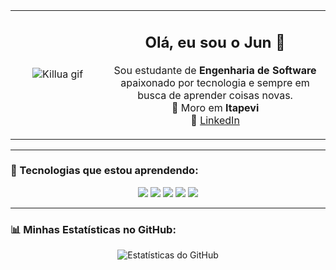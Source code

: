 <div align="center">

  <table>
    <tr>
      <td width="30%" align="center">
        <img src="https://i.pinimg.com/736x/c9/3a/bc/c93abcb1ec544ad2cfc8cf4bae609d0e.jpg" alt="Killua gif">
      </td>
      <td width="70%" align="center">
        <h2>Olá, eu sou o Jun 👋</h2>
        <p>
          Sou estudante de <strong>Engenharia de Software</strong> apaixonado por tecnologia e sempre em busca de aprender coisas novas.<br>
          📍 Moro em <strong>Itapevi</strong><br>
          💼 <a href="https://www.linkedin.com/in/jonasvdev/">LinkedIn</a>
        </p>
      </td>
    </tr>
  </table>

</div>

---

### 🧰 Tecnologias que estou aprendendo:
<p align="center">
  <img src="https://img.shields.io/badge/HTML5-E34F26?style=for-the-badge&logo=html5&logoColor=white" />
  <img src="https://img.shields.io/badge/CSS3-1572B6?style=for-the-badge&logo=css3&logoColor=white" />
  <img src="https://img.shields.io/badge/JavaScript-F7DF1E?style=for-the-badge&logo=javascript&logoColor=black" />
  <img src="https://img.shields.io/badge/Python-3776AB?style=for-the-badge&logo=python&logoColor=white" />
  <img src="https://img.shields.io/badge/Git-E44C30?style=for-the-badge&logo=git&logoColor=white" />
</p>

---

### 📊 Minhas Estatísticas no GitHub:
<p align="center">
  <img src="https://github-readme-stats.vercel.app/api?username=devjunjj&show_icons=true&theme=dracula&include_all_commits=true&count_private=true" alt="Estatísticas do GitHub">
</p>
